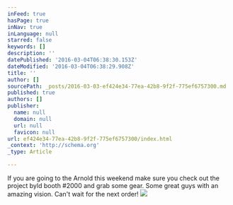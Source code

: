```yaml
---
inFeed: true
hasPage: true
inNav: true
inLanguage: null
starred: false
keywords: []
description: ''
datePublished: '2016-03-04T06:38:30.153Z'
dateModified: '2016-03-04T06:38:29.908Z'
title: ''
author: []
sourcePath: _posts/2016-03-03-ef424e34-77ea-42b8-9f2f-775ef6757300.md
published: true
authors: []
publisher:
  name: null
  domain: null
  url: null
  favicon: null
url: ef424e34-77ea-42b8-9f2f-775ef6757300/index.html
_context: 'http://schema.org'
_type: Article

---
```

If you are going to the Arnold this weekend make sure you check out the project byld booth \#2000 and grab some gear. Some great guys with an amazing vision. Can't wait for the next order!
![](https://the-grid-user-content.s3-us-west-2.amazonaws.com/638543cf-e645-4769-8036-69089d72b19c.jpg)